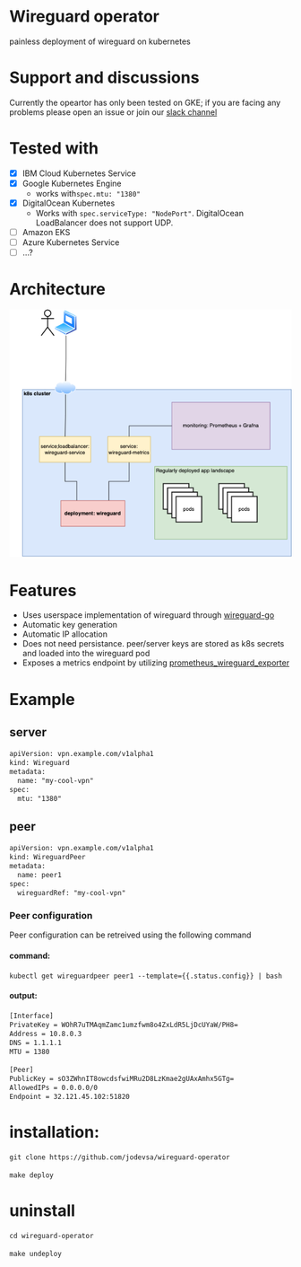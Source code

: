 # Wireguard operator
painless deployment of wireguard on kubernetes

# Support and discussions

Currently the opeartor has only been tested on GKE; if you are facing any problems please open an issue or join our [slack channel](https://join.slack.com/t/wireguard-operator/shared_invite/zt-144xd8ufl-NvH_T82QA0lrP3q0ECTdYA)

# Tested with
- [x] IBM Cloud Kubernetes Service
- [x] Google Kubernetes Engine
  * works with`spec.mtu: "1380"`
- [x] DigitalOcean Kubernetes
  * Works with `spec.serviceType: "NodePort"`. DigitalOcean LoadBalancer does not support UDP. 
- [ ] Amazon EKS
- [ ] Azure Kubernetes Service
- [ ] ...?

# Architecture 

![alt text](./readme/main.png)
# Features 
* Uses userspace implementation of wireguard through [wireguard-go](https://github.com/WireGuard/wireguard-go) 
* Automatic key generation
* Automatic IP allocation
* Does not need persistance. peer/server keys are stored as k8s secrets and loaded into the wireguard pod
* Exposes a metrics endpoint by utilizing [prometheus_wireguard_exporter](https://github.com/MindFlavor/prometheus_wireguard_exporter)

# Example

## server 
```
apiVersion: vpn.example.com/v1alpha1
kind: Wireguard
metadata:
  name: "my-cool-vpn"
spec:
  mtu: "1380"
```


## peer

```
apiVersion: vpn.example.com/v1alpha1
kind: WireguardPeer
metadata:
  name: peer1
spec:
  wireguardRef: "my-cool-vpn"

```



### Peer configuration

Peer configuration can be retreived using the following command
#### command:
```
kubectl get wireguardpeer peer1 --template={{.status.config}} | bash
```
#### output:
```
[Interface]
PrivateKey = WOhR7uTMAqmZamc1umzfwm8o4ZxLdR5LjDcUYaW/PH8=
Address = 10.8.0.3
DNS = 1.1.1.1
MTU = 1380

[Peer]
PublicKey = sO3ZWhnIT8owcdsfwiMRu2D8LzKmae2gUAxAmhx5GTg=
AllowedIPs = 0.0.0.0/0
Endpoint = 32.121.45.102:51820
```


# installation: 
```
git clone https://github.com/jodevsa/wireguard-operator

make deploy
```



# uninstall
```
cd wireguard-operator

make undeploy
```
